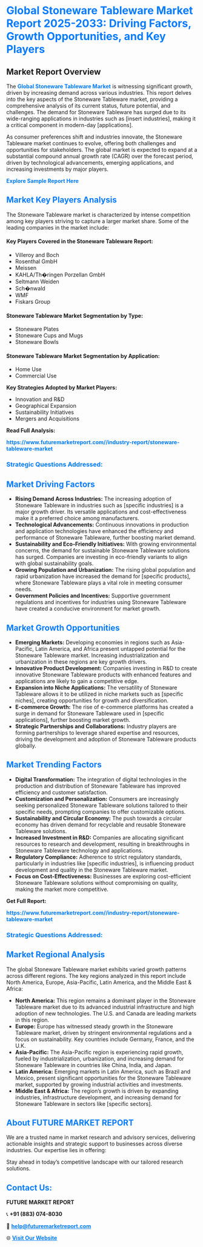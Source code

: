 <h1 style="color: #007BFF;">Global Stoneware Tableware Market Report 2025-2033: Driving Factors, Growth Opportunities, and Key Players</h1>

<section id="overview">
<h2>Market Report Overview</h2>
<p>The <a href="https://www.futuremarketreport.com//industry-report/stoneware-tableware-market" style="color: #007BFF; text-decoration: none;"><strong>Global Stoneware Tableware Market</strong></a> is witnessing significant growth, driven by increasing demand across various industries. This report delves into the key aspects of the Stoneware Tableware market, providing a comprehensive analysis of its current status, future potential, and challenges. The demand for Stoneware Tableware has surged due to its wide-ranging applications in industries such as [insert industries], making it a critical component in modern-day [applications].</p>
<p>As consumer preferences shift and industries innovate, the Stoneware Tableware market continues to evolve, offering both challenges and opportunities for stakeholders. The global market is expected to expand at a substantial compound annual growth rate (CAGR) over the forecast period, driven by technological advancements, emerging applications, and increasing investments by major players.</p>
</section>

<section id="overview">
<p><a href="https://www.futuremarketreport.com//request-sample/reportId=55887" style="color: #007BFF; text-decoration: none;"><strong>Explore Sample Report Here</strong></a></p>
</section>

<section id="key-players">
<h2 style="color: #007BFF;">Market Key Players Analysis</h2>
<p>The Stoneware Tableware market is characterized by intense competition among key players striving to capture a larger market share. Some of the leading companies in the market include:</p>
<h4>Key Players Covered in the Stoneware Tableware Report:</h4>
<ul><li>Villeroy and Boch</li><li>Rosenthal GmbH</li><li>Meissen</li><li>KAHLA/Th�ringen Porzellan GmbH</li><li>Seltmann Weiden</li><li>Sch�nwald</li><li>WMF</li><li>Fiskars Group</li></ul>
<h4>Stoneware Tableware Market Segmentation by Type:</h4>
<ul><li>Stoneware Plates</li><li>Stoneware Cups and Mugs</li><li>Stoneware Bowls</li></ul>

<h4>Stoneware Tableware Market Segmentation by Application:</h4>
<ul><li>Home Use</li><li>Commercial Use</li></ul>
<p><strong>Key Strategies Adopted by Market Players:</strong></p>
<ul>
<li>Innovation and R&D</li>
<li>Geographical Expansion</li>
<li>Sustainability Initiatives</li>
<li>Mergers and Acquisitions</li>
</ul>
</section>

<section>
<p><strong>Read Full Analysis: </strong></p><a href="https://www.futuremarketreport.com//industry-report/stoneware-tableware-market" style="color: #007BFF; text-decoration: none;"><strong>https://www.futuremarketreport.com//industry-report/stoneware-tableware-market</strong></a>
<h3 style="color: #007BFF;">Strategic Questions Addressed:</h3>
</section>

<section id="driving-factors">
<h2 style="color: #007BFF;">Market Driving Factors</h2>
<ul>
<li><strong>Rising Demand Across Industries:</strong> The increasing adoption of Stoneware Tableware in industries such as [specific industries] is a major growth driver. Its versatile applications and cost-effectiveness make it a preferred choice among manufacturers.</li>
<li><strong>Technological Advancements:</strong> Continuous innovations in production and application technologies have enhanced the efficiency and performance of Stoneware Tableware, further boosting market demand.</li>
<li><strong>Sustainability and Eco-Friendly Initiatives:</strong> With growing environmental concerns, the demand for sustainable Stoneware Tableware solutions has surged. Companies are investing in eco-friendly variants to align with global sustainability goals.</li>
<li><strong>Growing Population and Urbanization:</strong> The rising global population and rapid urbanization have increased the demand for [specific products], where Stoneware Tableware plays a vital role in meeting consumer needs.</li>
<li><strong>Government Policies and Incentives:</strong> Supportive government regulations and incentives for industries using Stoneware Tableware have created a conducive environment for market growth.</li>
</ul>
</section>

<section id="growth-opportunities">
<h2 style="color: #007BFF;">Market Growth Opportunities</h2>
<ul>
<li><strong>Emerging Markets:</strong> Developing economies in regions such as Asia-Pacific, Latin America, and Africa present untapped potential for the Stoneware Tableware market. Increasing industrialization and urbanization in these regions are key growth drivers.</li>
<li><strong>Innovative Product Development:</strong> Companies investing in R&D to create innovative Stoneware Tableware products with enhanced features and applications are likely to gain a competitive edge.</li>
<li><strong>Expansion into Niche Applications:</strong> The versatility of Stoneware Tableware allows it to be utilized in niche markets such as [specific niches], creating opportunities for growth and diversification.</li>
<li><strong>E-commerce Growth:</strong> The rise of e-commerce platforms has created a surge in demand for Stoneware Tableware used in [specific applications], further boosting market growth.</li>
<li><strong>Strategic Partnerships and Collaborations:</strong> Industry players are forming partnerships to leverage shared expertise and resources, driving the development and adoption of Stoneware Tableware products globally.</li>
</ul>
</section>

<section id="trending-factors">
<h2 style="color: #007BFF;">Market Trending Factors</h2>
<ul>
<li><strong>Digital Transformation:</strong> The integration of digital technologies in the production and distribution of Stoneware Tableware has improved efficiency and customer satisfaction.</li>
<li><strong>Customization and Personalization:</strong> Consumers are increasingly seeking personalized Stoneware Tableware solutions tailored to their specific needs, prompting companies to offer customizable options.</li>
<li><strong>Sustainability and Circular Economy:</strong> The push towards a circular economy has driven demand for recyclable and reusable Stoneware Tableware solutions.</li>
<li><strong>Increased Investment in R&D:</strong> Companies are allocating significant resources to research and development, resulting in breakthroughs in Stoneware Tableware technology and applications.</li>
<li><strong>Regulatory Compliance:</strong> Adherence to strict regulatory standards, particularly in industries like [specific industries], is influencing product development and quality in the Stoneware Tableware market.</li>
<li><strong>Focus on Cost-Effectiveness:</strong> Businesses are exploring cost-efficient Stoneware Tableware solutions without compromising on quality, making the market more competitive.</li>
</ul>
</section>

<section>
<p><strong>Get Full Report: </strong></p><a href="https://www.futuremarketreport.com//industry-report/stoneware-tableware-market" style="color: #007BFF; text-decoration: none;"><strong>https://www.futuremarketreport.com//industry-report/stoneware-tableware-market</strong></a>
<h3 style="color: #007BFF;">Strategic Questions Addressed:</h3>
</section>


<section id="regional-analysis">
<h2 style="color: #007BFF;">Market Regional Analysis</h2>
<p>The global Stoneware Tableware market exhibits varied growth patterns across different regions. The key regions analyzed in this report include North America, Europe, Asia-Pacific, Latin America, and the Middle East & Africa:</p>
<ul>
<li><strong>North America:</strong> This region remains a dominant player in the Stoneware Tableware market due to its advanced industrial infrastructure and high adoption of new technologies. The U.S. and Canada are leading markets in this region.</li>
<li><strong>Europe:</strong> Europe has witnessed steady growth in the Stoneware Tableware market, driven by stringent environmental regulations and a focus on sustainability. Key countries include Germany, France, and the U.K.</li>
<li><strong>Asia-Pacific:</strong> The Asia-Pacific region is experiencing rapid growth, fueled by industrialization, urbanization, and increasing demand for Stoneware Tableware in countries like China, India, and Japan.</li>
<li><strong>Latin America:</strong> Emerging markets in Latin America, such as Brazil and Mexico, present significant opportunities for the Stoneware Tableware market, supported by growing industrial activities and investments.</li>
<li><strong>Middle East & Africa:</strong> The region’s growth is driven by expanding industries, infrastructure development, and increasing demand for Stoneware Tableware in sectors like [specific sectors].</li>
</ul>
</section>

<footer>
<h2 style="color: #007BFF;">About FUTURE MARKET REPORT</h2>
<p>We are a trusted name in market research and advisory services, delivering actionable insights and strategic support to businesses across diverse industries. Our expertise lies in offering:</p>

<p>Stay ahead in today’s competitive landscape with our tailored research solutions.</p>

<h2 style="color: #007BFF;">Contact Us:</h2>
<p><strong>FUTURE MARKET REPORT</strong></p>
<p>📞 <strong>+91 (883) 074-8030</strong></p>
<p>📧 <strong><a href="mailto:help@futuremarketreport.com" style="color: #007BFF;">help@futuremarketreport.com</a></strong></p>
<p>🌐 <strong><a href="https://www.futuremarketreport.com/" style="color: #007BFF;">Visit Our Website</a></strong></p>
</footer>